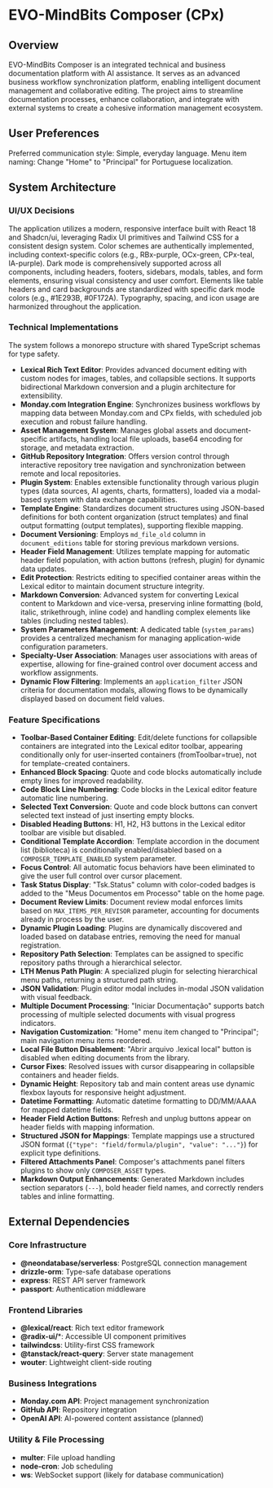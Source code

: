 # EVO-MindBits Composer (CPx)

## Overview

EVO-MindBits Composer is an integrated technical and business documentation platform with AI assistance. It serves as an advanced business workflow synchronization platform, enabling intelligent document management and collaborative editing. The project aims to streamline documentation processes, enhance collaboration, and integrate with external systems to create a cohesive information management ecosystem.

## User Preferences

Preferred communication style: Simple, everyday language.
Menu item naming: Change "Home" to "Principal" for Portuguese localization.

## System Architecture

### UI/UX Decisions
The application utilizes a modern, responsive interface built with React 18 and Shadcn/ui, leveraging Radix UI primitives and Tailwind CSS for a consistent design system. Color schemes are authentically implemented, including context-specific colors (e.g., RBx-purple, OCx-green, CPx-teal, IA-purple). Dark mode is comprehensively supported across all components, including headers, footers, sidebars, modals, tables, and form elements, ensuring visual consistency and user comfort. Elements like table headers and card backgrounds are standardized with specific dark mode colors (e.g., #1E293B, #0F172A). Typography, spacing, and icon usage are harmonized throughout the application.

### Technical Implementations
The system follows a monorepo structure with shared TypeScript schemas for type safety.
- **Lexical Rich Text Editor**: Provides advanced document editing with custom nodes for images, tables, and collapsible sections. It supports bidirectional Markdown conversion and a plugin architecture for extensibility.
- **Monday.com Integration Engine**: Synchronizes business workflows by mapping data between Monday.com and CPx fields, with scheduled job execution and robust failure handling.
- **Asset Management System**: Manages global assets and document-specific artifacts, handling local file uploads, base64 encoding for storage, and metadata extraction.
- **GitHub Repository Integration**: Offers version control through interactive repository tree navigation and synchronization between remote and local repositories.
- **Plugin System**: Enables extensible functionality through various plugin types (data sources, AI agents, charts, formatters), loaded via a modal-based system with data exchange capabilities.
- **Template Engine**: Standardizes document structures using JSON-based definitions for both content organization (struct templates) and final output formatting (output templates), supporting flexible mapping.
- **Document Versioning**: Employs `md_file_old` column in `document_editions` table for storing previous markdown versions.
- **Header Field Management**: Utilizes template mapping for automatic header field population, with action buttons (refresh, plugin) for dynamic data updates.
- **Edit Protection**: Restricts editing to specified container areas within the Lexical editor to maintain document structure integrity.
- **Markdown Conversion**: Advanced system for converting Lexical content to Markdown and vice-versa, preserving inline formatting (bold, italic, strikethrough, inline code) and handling complex elements like tables (including nested tables).
- **System Parameters Management**: A dedicated table (`system_params`) provides a centralized mechanism for managing application-wide configuration parameters.
- **Specialty-User Association**: Manages user associations with areas of expertise, allowing for fine-grained control over document access and workflow assignments.
- **Dynamic Flow Filtering**: Implements an `application_filter` JSON criteria for documentation modals, allowing flows to be dynamically displayed based on document field values.

### Feature Specifications
- **Toolbar-Based Container Editing**: Edit/delete functions for collapsible containers are integrated into the Lexical editor toolbar, appearing conditionally only for user-inserted containers (fromToolbar=true), not for template-created containers.
- **Enhanced Block Spacing**: Quote and code blocks automatically include empty lines for improved readability.
- **Code Block Line Numbering**: Code blocks in the Lexical editor feature automatic line numbering.
- **Selected Text Conversion**: Quote and code block buttons can convert selected text instead of just inserting empty blocks.
- **Disabled Heading Buttons**: H1, H2, H3 buttons in the Lexical editor toolbar are visible but disabled.
- **Conditional Template Accordion**: Template accordion in the document list (biblioteca) is conditionally enabled/disabled based on a `COMPOSER_TEMPLATE_ENABLED` system parameter.
- **Focus Control**: All automatic focus behaviors have been eliminated to give the user full control over cursor placement.
- **Task Status Display**: "Tsk.Status" column with color-coded badges is added to the "Meus Documentos em Processo" table on the home page.
- **Document Review Limits**: Document review modal enforces limits based on `MAX_ITEMS_PER_REVISOR` parameter, accounting for documents already in process by the user.
- **Dynamic Plugin Loading**: Plugins are dynamically discovered and loaded based on database entries, removing the need for manual registration.
- **Repository Path Selection**: Templates can be assigned to specific repository paths through a hierarchical selector.
- **LTH Menus Path Plugin**: A specialized plugin for selecting hierarchical menu paths, returning a structured path string.
- **JSON Validation**: Plugin editor modal includes in-modal JSON validation with visual feedback.
- **Multiple Document Processing**: "Iniciar Documentação" supports batch processing of multiple selected documents with visual progress indicators.
- **Navigation Customization**: "Home" menu item changed to "Principal"; main navigation menu items reordered.
- **Local File Button Disablement**: "Abrir arquivo .lexical local" button is disabled when editing documents from the library.
- **Cursor Fixes**: Resolved issues with cursor disappearing in collapsible containers and header fields.
- **Dynamic Height**: Repository tab and main content areas use dynamic flexbox layouts for responsive height adjustment.
- **Datetime Formatting**: Automatic datetime formatting to DD/MM/AAAA for mapped datetime fields.
- **Header Field Action Buttons**: Refresh and unplug buttons appear on header fields with mapping information.
- **Structured JSON for Mappings**: Template mappings use a structured JSON format (`{"type": "field/formula/plugin", "value": "..."}`) for explicit type definitions.
- **Filtered Attachments Panel**: Composer's attachments panel filters plugins to show only `COMPOSER_ASSET` types.
- **Markdown Output Enhancements**: Generated Markdown includes section separators (`---`), bold header field names, and correctly renders tables and inline formatting.

## External Dependencies

### Core Infrastructure
- **@neondatabase/serverless**: PostgreSQL connection management
- **drizzle-orm**: Type-safe database operations
- **express**: REST API server framework
- **passport**: Authentication middleware

### Frontend Libraries
- **@lexical/react**: Rich text editor framework
- **@radix-ui/***: Accessible UI component primitives
- **tailwindcss**: Utility-first CSS framework
- **@tanstack/react-query**: Server state management
- **wouter**: Lightweight client-side routing

### Business Integrations
- **Monday.com API**: Project management synchronization
- **GitHub API**: Repository integration
- **OpenAI API**: AI-powered content assistance (planned)

### Utility & File Processing
- **multer**: File upload handling
- **node-cron**: Job scheduling
- **ws**: WebSocket support (likely for database communication)